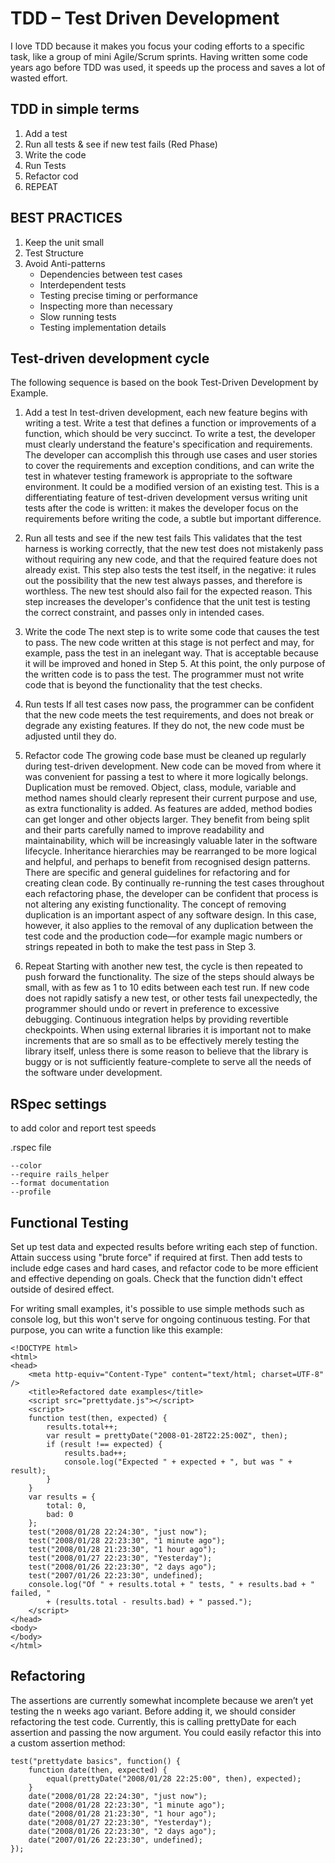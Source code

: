 # TDD – Test Driven Development #

I love TDD because it makes you focus your coding efforts to a specific task, like a group of mini Agile/Scrum sprints. Having written some code years ago before TDD was used, it speeds up the process and saves a lot of wasted effort.

## TDD in simple terms ##

1.	Add a test
2.	Run all tests & see if new test fails (Red Phase)
3.	Write the code
4.	Run Tests
5.	Refactor cod
6.	REPEAT

## BEST PRACTICES ##
1.	Keep the unit small
2.	Test Structure
3.	Avoid Anti-patterns
    -  	Dependencies between test cases
    - 	Interdependent tests
    -	Testing precise timing or performance
    -	Inspecting more than necessary
    -   Slow running tests
    -	Testing implementation details

## Test-driven development cycle ##
 
The following sequence is based on the book Test-Driven Development by Example.

1. Add a test
In test-driven development, each new feature begins with writing a test. Write a test that defines a function or improvements of a function, which should be very succinct. To write a test, the developer must clearly understand the feature's specification and requirements. The developer can accomplish this through use cases and user stories to cover the requirements and exception conditions, and can write the test in whatever testing framework is appropriate to the software environment. It could be a modified version of an existing test. This is a differentiating feature of test-driven development versus writing unit tests after the code is written: it makes the developer focus on the requirements before writing the code, a subtle but important difference.

2. Run all tests and see if the new test fails
This validates that the test harness is working correctly, that the new test does not mistakenly pass without requiring any new code, and that the required feature does not already exist. This step also tests the test itself, in the negative: it rules out the possibility that the new test always passes, and therefore is worthless. The new test should also fail for the expected reason. This step increases the developer's confidence that the unit test is testing the correct constraint, and passes only in intended cases.

3. Write the code
The next step is to write some code that causes the test to pass. The new code written at this stage is not perfect and may, for example, pass the test in an inelegant way. That is acceptable because it will be improved and honed in Step 5.
At this point, the only purpose of the written code is to pass the test. The programmer must not write code that is beyond the functionality that the test checks.

4. Run tests
If all test cases now pass, the programmer can be confident that the new code meets the test requirements, and does not break or degrade any existing features. If they do not, the new code must be adjusted until they do.

5. Refactor code
The growing code base must be cleaned up regularly during test-driven development. New code can be moved from where it was convenient for passing a test to where it more logically belongs. Duplication must be removed. Object, class, module, variable and method names should clearly represent their current purpose and use, as extra functionality is added. As features are added, method bodies can get longer and other objects larger. They benefit from being split and their parts carefully named to improve readability and maintainability, which will be increasingly valuable later in the software lifecycle. 
Inheritance hierarchies may be rearranged to be more logical and helpful, and perhaps to benefit from recognised design patterns. There are specific and general guidelines for refactoring and for creating clean code. By continually re-running the test cases throughout each refactoring phase, the developer can be confident that process is not altering any existing functionality.
The concept of removing duplication is an important aspect of any software design. In this case, however, it also applies to the removal of any duplication between the test code and the production code—for example magic numbers or strings repeated in both to make the test pass in Step 3.

6. Repeat
Starting with another new test, the cycle is then repeated to push forward the functionality. The size of the steps should always be small, with as few as 1 to 10 edits between each test run. If new code does not rapidly satisfy a new test, or other tests fail unexpectedly, the programmer should undo or revert in preference to excessive debugging. Continuous integration helps by providing revertible checkpoints. When using external libraries it is important not to make increments that are so small as to be effectively merely testing the library itself, unless there is some reason to believe that the library is buggy or is not sufficiently feature-complete to serve all the needs of the software under development.

## RSpec settings ##
to add color and report test speeds

.rspec file
```
--color
--require rails_helper
--format documentation 
--profile
```

## Functional Testing ##
Set up test data and expected results before writing each step of function. Attain success using "brute force" if required at first. Then add tests to include edge cases and hard cases, and refactor code to be more efficient and effective depending on goals. Check that the function didn't effect outside of desired effect. 

For writing small examples, it's possible to use simple methods such as console log, but this won't serve for ongoing continuous testing. For that purpose, you can write a function like this example:

```
<!DOCTYPE html>
<html>
<head>
    <meta http-equiv="Content-Type" content="text/html; charset=UTF-8" />
    <title>Refactored date examples</title>
    <script src="prettydate.js"></script>
    <script>
    function test(then, expected) {
        results.total++;
        var result = prettyDate("2008-01-28T22:25:00Z", then);
        if (result !== expected) {
            results.bad++;
            console.log("Expected " + expected + ", but was " + result);
        }
    }
    var results = {
        total: 0,
        bad: 0
    };
    test("2008/01/28 22:24:30", "just now");
    test("2008/01/28 22:23:30", "1 minute ago");
    test("2008/01/28 21:23:30", "1 hour ago");
    test("2008/01/27 22:23:30", "Yesterday");
    test("2008/01/26 22:23:30", "2 days ago");
    test("2007/01/26 22:23:30", undefined);
    console.log("Of " + results.total + " tests, " + results.bad + " failed, "
        + (results.total - results.bad) + " passed.");
    </script>
</head>
<body>
</body>
</html>
```

## Refactoring ##
The assertions are currently somewhat incomplete because we aren’t yet testing the n weeks ago variant. Before adding it, we should consider refactoring the test code. Currently, this is calling prettyDate for each assertion and passing the now argument. You could easily refactor this into a custom assertion method:

```
test("prettydate basics", function() {
    function date(then, expected) {
        equal(prettyDate("2008/01/28 22:25:00", then), expected);
    }
    date("2008/01/28 22:24:30", "just now");
    date("2008/01/28 22:23:30", "1 minute ago");
    date("2008/01/28 21:23:30", "1 hour ago");
    date("2008/01/27 22:23:30", "Yesterday");
    date("2008/01/26 22:23:30", "2 days ago");
    date("2007/01/26 22:23:30", undefined);
});
```

